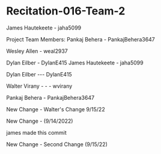 # Recitation-016-Team-2
James Hautekeete - jaha5099

Project Team Members:
Pankaj Behera - PankajBehera3647

Wesley Allen - weal2937



Dylan Eilber - DylanE415
James Hautekeete - jaha5099

Dylan Eilber --- DylanE415

Walter Virany  - - - wvirany

Pankaj Behera - PankajBehera3647


New Change - Walter's Change 9/15/22


New Change - (9/14/2022)


james made this commit





New Change - Second Change (9/15/22)

